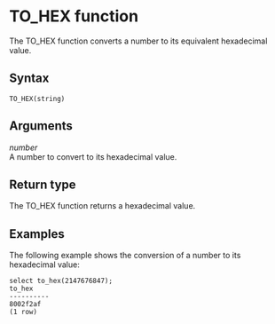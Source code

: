 # TO\_HEX function<a name="r_TO_HEX"></a>

The TO\_HEX function converts a number to its equivalent hexadecimal value\. 

## Syntax<a name="r_TO_HEX-syntax"></a>

```
TO_HEX(string)
```

## Arguments<a name="r_TO_HEX-arguments"></a>

 *number*   
A number to convert to its hexadecimal value\. 

## Return type<a name="r_TO_HEX-return-type"></a>

The TO\_HEX function returns a hexadecimal value\. 

## Examples<a name="r_TO_HEX-examples"></a>

The following example shows the conversion of a number to its hexadecimal value: 

```
select to_hex(2147676847);
to_hex
----------
8002f2af
(1 row)
```